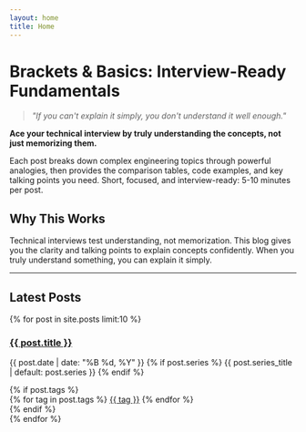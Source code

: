 ```yaml
---
layout: home
title: Home
---
```


# Brackets & Basics: Interview-Ready Fundamentals

> *"If you can't explain it simply, you don't understand it well enough."*

**Ace your technical interview by truly understanding the concepts, not just memorizing them.**

Each post breaks down complex engineering topics through powerful analogies, then provides the comparison tables, code examples, and key talking points you need. Short, focused, and interview-ready: 5-10 minutes per post.

## Why This Works

Technical interviews test understanding, not memorization. This blog gives you the clarity and talking points to explain concepts confidently. When you truly understand something, you can explain it simply.

---

## Latest Posts

<div class="posts">
  {% for post in site.posts limit:10 %}
    <article class="post-preview">
      <h3><a href="{{ post.url | relative_url }}">{{ post.title }}</a></h3>
      <p class="post-meta">
        <span class="post-date">{{ post.date | date: "%B %d, %Y" }}</span>
        {% if post.series %}
        <span class="post-series-badge">{{ post.series_title | default: post.series }}</span>
        {% endif %}
      </p>
      {% if post.tags %}
      <div class="post-tags-home">
        {% for tag in post.tags %}
          <a href="{{ '/tag/' | append: tag | downcase | replace: ' ', '-' | append: '/' | relative_url }}" class="post-tag">{{ tag }}</a>
        {% endfor %}
      </div>
      {% endif %}
    </article>
  {% endfor %}
</div>
